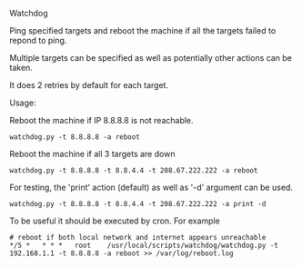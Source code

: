 Watchdog

Ping specified targets and reboot the machine if all the targets failed to repond to ping.

Multiple targets can be specified as well as potentially other actions can be taken.

It does 2 retries by default for each target.

Usage:

Reboot the machine if IP 8.8.8.8 is not reachable.
```
watchdog.py -t 8.8.8.8 -a reboot
```

Reboot the machine if all 3 targets are down
```
watchdog.py -t 8.8.8.8 -t 8.8.4.4 -t 208.67.222.222 -a reboot
```

For testing, the 'print' action (default) as well as '-d' argument can be used.
```
watchdog.py -t 8.8.8.8 -t 8.8.4.4 -t 208.67.222.222 -a print -d
```

To be useful it should be executed by cron.
For example
```
# reboot if both local network and internet appears unreachable
*/5 *   * * *   root    /usr/local/scripts/watchdog/watchdog.py -t 192.168.1.1 -t 8.8.8.8 -a reboot >> /var/log/reboot.log
```

